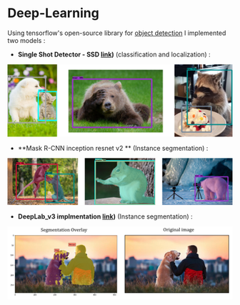 # Deep-Learning

Using tensorflow's open-source library for [object detection](https://github.com/tensorflow/models/blob/master/research/object_detection/g3doc/detection_model_zoo.md) I implemented two models :

- **Single Shot Detector - SSD [link](https://github.com/Daniboy370/Deep-Learning/blob/master/Side-Projects/SSD_object_detection/img_object_detection.ipynb))** (classification and localization) :

![alt text](https://github.com/Daniboy370/Deep-Learning/blob/master/Side-Projects/SSD_object_detection/Images/classified_objects.png)

- **Mask R-CNN inception resnet v2 ** (Instance segmentation) :

![alt text](https://github.com/Daniboy370/Deep-Learning/blob/master/Side-Projects/SSD_object_detection/Images/instance_segmentation.png)


- **DeepLab_v3 implmentation [link](https://github.com/Daniboy370/Deep-Learning/blob/master/Side-Projects/SSD_object_detection/DeepLab_Imp.ipynb))** (Instance segmentation) :

![alt text](https://github.com/Daniboy370/Deep-Learning/blob/master/Side-Projects/SSD_object_detection/Images/Comparison.png)

